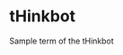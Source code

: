 # tHinkbot
Sample term of the tHinkbot
                                                                                                                                                                                                              

                                                                                                                                                                 
